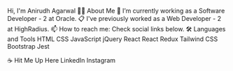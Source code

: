 Hi, I'm Anirudh Agarwal
👩‍💻 About Me
💼 I’m currently working as a Software Developer - 2 at Oracle.
📋 I've previously worked as a Web Developer - 2 at HighRadius.
📫 How to reach me: Check social links below.
🛠️ Languages and Tools
HTML  CSS  JavaScript  jQuery  React  React  Redux   Tailwind CSS   Bootstrap   Jest

☕ Hit Me Up Here
  LinkedIn Instagram
